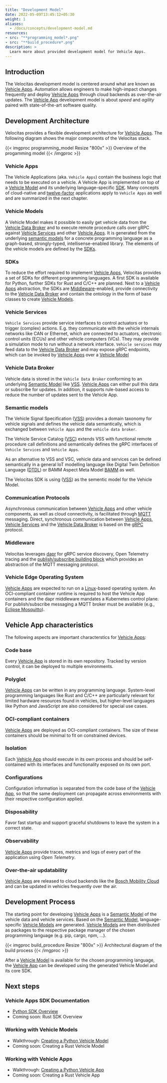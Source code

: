 ```yaml
---
title: "Development Model"
date: 2022-05-09T13:45:12+05:30
weight: 1
aliases:
  - /docs/concepts/development-model.md
resources:
- src: "**programming_model*.png"
- src: "**build_procedure*.png"
description: >
  Learn more about provided development model for Vehicle Apps.
---
```


## Introduction

The Velocitas development model is centered around what are known as [Vehicle Apps](#vehicle-apps). Automation allows engineers to make high-impact changes frequently and deploy [Vehicle Apps](#vehicle-apps) through cloud backends as over-the-air updates. The [Vehicle App](#vehicle-apps) development model is about _speed_ and _agility_ paired with state-of-the-art software quality.

## Development Architecture

Velocitas provides a flexible development architecture for [Vehicle Apps](#vehicle-apps). The following diagram shows the major components of the Velocitas stack.

{{< imgproc programming_model Resize "800x" >}}
  Overview of the progamming model
{{< /imgproc >}}

### Vehicle Apps

The Vehicle Applications (aka. `Vehicle Apps`) contain the business logic that needs to be executed on a vehicle. A Vehicle App is implemented on top of a [Vehicle Model](#vehicle-models) and its underlying language-specific [SDK](#sdks). Many concepts of cloud-native and [twelve-factor](https://12factor.net/) applications apply to `Vehicle Apps` as well and are summarized in the next chapter.

### Vehicle Models

A Vehicle Model makes it possible to easily get vehicle data from the [Vehicle Data Broker](#vehicle-data-broker) and to execute remote procedure calls over gRPC against [Vehicle Services](#vehicle-services) and other [Vehicle Apps](#vehicle-apps). It is generated from the underlying [semantic models](#semantic-models) for a concrete programming language as a graph-based, strongly-typed, intellisense-enabled library. The elements of the vehicle models are defined by the [SDKs](#sdks).

### SDKs

To reduce the effort required to implement [Vehicle Apps](#vehicle-apps), Velocitas provides a set of SDKs for different programming languages. A first SDK is available for Python, further SDKs for Rust and C/C++ are planned.
Next to a [Vehicle Apps](#vehicle-apps) abstraction, the SDKs are [Middleware](#middleware)-enabled, provide connectivity to the [Vehicle Data Broker](#vehicle-data-broker) and contain the ontology in the form of base classes to create [Vehicle Models](#vehicle-models).

### Vehicle Services

`Vehicle Services` provide service interfaces to control actuators or to trigger (complex) actions. E.g. they communicate with the vehicle internals networks like CAN or Ethernet, which are connected to actuators, electronic control units (ECUs) and other vehicle computers (VCs). They may provide a simulation mode to run without a network interface. `Vehicle services` may feed data to the [Vehicle Data Broker](#vehicle-data-broker) and may expose gRPC endpoints, which can be invoked by [Vehicle Apps](#vehicle-apps) over a [Vehicle Model](#vehicle-models)

### Vehicle Data Broker

Vehicle data is stored in the `Vehicle Data Broker` conforming to an underlying [Semantic Model](#semantic-models) like [VSS](https://covesa.github.io/vehicle_signal_specification/). [Vehicle Apps](#vehicle-apps) can either pull this data or subscribe for updates. In addition, it supports rule-based access to reduce the number of updates sent to the Vehicle App.

### Semantic models

The Vehicle Signal Specification ([VSS](https://covesa.github.io/vehicle_signal_specification/)) provides a domain taxonomy for vehicle signals and defines the vehicle data semantically, which is exchanged between `Vehicle Apps` and the `vehicle data broker`.

The Vehicle Service Catalog ([VSC](https://github.com/COVESA/vehicle_service_catalog#vehicle-service-catalog)) extends VSS with functional remote procedure call definitions and semantically defines the gRPC interfaces of `Vehicle Services` and `Vehicle Apps`.

As an alternative to VSS and VSC, vehicle data and services can be defined semantically in a general IoT modelling language like Digital Twin Definition Language ([DTDL](https://github.com/Azure/opendigitaltwins-dtdl/blob/master/DTDL/v2/dtdlv2.md)) or BAMM Aspect Meta Model [BAMM](https://github.com/OpenManufacturingPlatform/sds-bamm-aspect-meta-model) as well.

The Velocitas SDK is using ([VSS](https://covesa.github.io/vehicle_signal_specification/)) as the sementic model for the Vehicle Model.

### Communication Protocols

Asynchronous communication between [Vehicle Apps](#vehicle-apps) and other vehicle components, as well as cloud connectivity, is facilitated through [MQTT](https://mqtt.org/) messaging. Direct, synchronous communication between [Vehicle Apps](#vehicle-apps), [Vehicle Services](#vehicle-services) and the [Vehicle Data Broker](#vehicle-data-broker) is based on the [gRPC](https://grpc.io/) protocol.

### Middleware

Velocitas leverages [dapr](https://dapr.io) for gRPC service discovery, Open Telemetry tracing and the [publish/subscribe building block](https://docs.dapr.io/developing-applications/building-blocks/pubsub/pubsub-overview/) which provides an abstraction of the MQTT messaging protocol.

### Vehicle Edge Operating System

[Vehicle Apps](#vehicle-apps) are expected to run on a [Linux](https://www.linux.org/)-based operating system. An OCI-compliant container runtime is required to host the Vehicle App containers and the dapr middleware mandates a Kubernetes control plane. For publish/subscribe messaging a MQTT broker must be available (e.g., [Eclipse Mosquitto](https://mosquitto.org/)).

## Vehicle App characteristics
The following aspects are important characterstics for [Vehicle Apps](#vehicle-apps): 

### Code base

Every [Vehicle App](#vehicle-apps) is stored in its own repository. Tracked by version control, it can be deployed to multiple environments.

### Polyglot

[Vehicle Apps](#vehicle-apps) can be written in any programming language. System-level programming languages like Rust and C/C++ are particularly relevant for limited hardware resources found in vehicles, but higher-level languages like Python and JavaScript are also considered for special use cases.

### OCI-compliant containers

[Vehicle Apps](#vehicle-apps) are deployed as OCI-compliant containers. The size of these containers should be minimal to fit on constrained devices.

### Isolation

Each [Vehicle App](#vehicle-apps) should execute in its own process and should be self-contained with its interfaces and functionality exposed on its own port.

### Configurations

Configuration information is separated from the code base of the [Vehicle App](#vehicle-apps), so that the same deployment can propagate across environments with their respective configuration applied.

### Disposability

Favor fast startup and support graceful shutdowns to leave the system in a correct state.

### Observability

[Vehicle Apps](#vehicle-apps) provide traces, metrics and logs of every part of the application using _Open Telemetry_.

### Over-the-air updatability

[Vehicle Apps](#vehicle-apps) are released to cloud backends like the [Bosch Mobility Cloud](https://www.bosch-mobility-solutions.com/en/solutions/software-and-services/mobility-cloud/) and can be updated in vehicles frequently over the air.

## Development Process

The starting point for developing [Vehicle Apps](#vehicle-apps) is a [Semantic Model](#semantic-models) of the vehicle data and vehicle services. Based on the [Semantic Model](#semantic-models), language-specific [Vehicle Models](#vehicle-models) are generated. [Vehicle Models](#vehicle-models) are then distributed as packages to the respective package manager of the chosen programming language (e.g. pip, cargo, npm, ...).

{{< imgproc build_procedure Resize "800x" >}}
  Architectural diagram of the build process
{{< /imgproc >}}

After a [Vehicle Model](#vehicle-models) is available for the chosen programming language, the [Vehicle App](#vehicle-apps) can be developed using the generated Vehicle Model and its core SDK.

## Next steps

### Vehicle Apps SDK Documentation

- [Python SDK Overview](/python-sdk/python_vehicle_app_sdk_overview.md)
- Coming soon: Rust SDK Overview

### Working with Vehicle Models

- Walkthrough: [Creating a Python Vehicle Model](/docs/python-sdk/tutorial_how_to_create_a_vehicle_model.md)
- Coming soon: Creating a Rust Vehicle Model

### Working with Vehicle Apps

- Walkthrough: [Creating a Python Vehicle App](/docs/python-sdk/tutorial_how_to_create_a_vehicle_app.md)
- Coming soon: Creating a Rust Vehicle App
